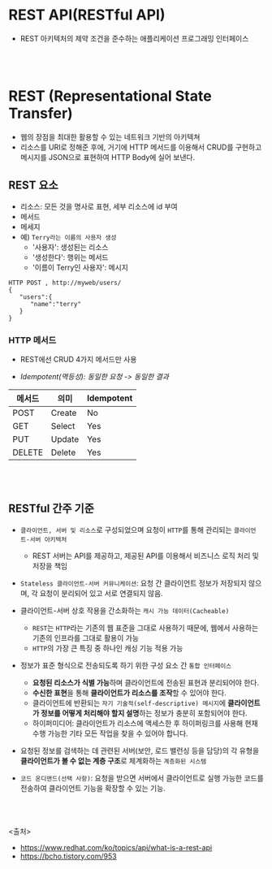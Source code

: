 # REST API(RESTful API)
- REST 아키텍처의 제약 조건을 준수하는 애플리케이션 프로그래밍 인터페이스

<br><br>

# REST (Representational State Transfer)
- 웹의 장점을 최대한 활용할 수 있는 네트워크 기반의 아키텍쳐
- 리소스를 URI로 정해준 후에, 거기에 HTTP 메서드를 이용해서 CRUD를 구현하고 메시지를 JSON으로 표현하여 HTTP Body에 실어 보낸다.

## REST 요소
- 리소스: 모든 것을 명사로 표현, 세부 리소스에 id 부여
- 메서드
- 메세지
- 예) `Terry라는 이름의 사용자 생성`
  - '사용자': 생성된는 리소스
  - '생성한다': 행위는 메서드
  - '이름이 Terry인 사용자': 메시지
```
HTTP POST , http://myweb/users/
{  
   "users":{  
      "name":"terry"
   }
}
```

### HTTP 메서드
- REST에선 CRUD 4가지 메서드만 사용
* *Idempotent(멱등성): 동일한 요청 -> 동일한 결과*

메서드 | 의미 | Idempotent
-------|------|-----------
POST | Create  | No
GET   | Select  | Yes
PUT   | Update  | Yes
DELETE | Delete | Yes

<br><br>

## RESTful 간주 기준
- `클라이언트, 서버 및 리소스`로 구성되었으며 요청이 `HTTP`를 통해 관리되는 `클라이언트-서버 아키텍처`
  - REST 서버는 API를 제공하고, 제공된 API를 이용해서 비즈니스 로직 처리 및 저장을 책임
 
- `Stateless 클라이언트-서버 커뮤니케이션`: 요청 간 클라이언트 정보가 저장되지 않으며, 각 요청이 분리되어 있고 서로 연결되지 않음.
- 클라이언트-서버 상호 작용을 간소화하는 `캐시 가능 데이터(Cacheable)`
  -  `REST`는 `HTTP`라는 기존의 웹 표준을 그대로 사용하기 때문에, 웹에서 사용하는 기존의 인프라를 그대로 활용이 가능
  -  `HTTP`의 가장 큰 특징 중 하나인 캐싱 기능 적용 가능

- 정보가 표준 형식으로 전송되도록 하기 위한 구성 요소 간 `통합 인터페이스`
  - **요청된 리소스가 식별 가능**하며 클라이언트에 전송된 표현과 분리되어야 한다.
  - **수신한 표현**을 통해 **클라이언트가 리소스를 조작**할 수 있어야 한다.
  - 클라이언트에 반환되는 `자기 기술적(self-descriptive) 메시지`에 **클라이언트가 정보를 어떻게 처리해야 할지 설명**하는 정보가 충분히 포함되어야 한다.
  - 하이퍼미디어: 클라이언트가 리소스에 액세스한 후 하이퍼링크를 사용해 현재 수행 가능한 기타 모든 작업을 찾을 수 있어야 합니다.

- 요청된 정보를 검색하는 데 관련된 서버(보안, 로드 밸런싱 등을 담당)의 각 유형을 **클라이언트가 볼 수 없는 계층 구조**로 체계화하는 `계층화된 시스템`
- `코드 온디맨드(선택 사항)`: 요청을 받으면 서버에서 클라이언트로 실행 가능한 코드를 전송하여 클라이언트 기능을 확장할 수 있는 기능. 


<br><br><BR>
<출처>
- https://www.redhat.com/ko/topics/api/what-is-a-rest-api
- https://bcho.tistory.com/953
